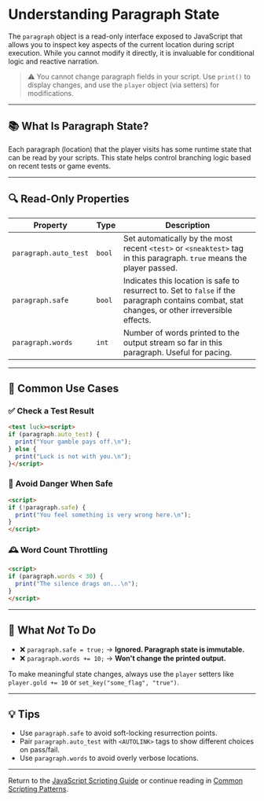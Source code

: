 # Understanding Paragraph State

The `paragraph` object is a read-only interface exposed to JavaScript that allows you to inspect key aspects of the current location during script execution. While you cannot modify it directly, it is invaluable for conditional logic and reactive narration.

> ⚠️ You cannot change paragraph fields in your script. Use `print()` to display changes, and use the `player` object (via setters) for modifications.

---

## 📚 What Is Paragraph State?

Each paragraph (location) that the player visits has some runtime state that can be read by your scripts. This state helps control branching logic based on recent tests or game events.

---

## 🔍 Read-Only Properties

| Property              | Type   | Description                                                                                                                                    |
| --------------------- | ------ | ---------------------------------------------------------------------------------------------------------------------------------------------- |
| `paragraph.auto_test` | `bool` | Set automatically by the most recent `<test>` or `<sneaktest>` tag in this paragraph. `true` means the player passed.                          |
| `paragraph.safe`      | `bool` | Indicates this location is safe to resurrect to. Set to `false` if the paragraph contains combat, stat changes, or other irreversible effects. |
| `paragraph.words`     | `int`  | Number of words printed to the output stream so far in this paragraph. Useful for pacing.                                                      |

---

## 🧠 Common Use Cases

### ✅ Check a Test Result

```html
<test luck><script>
if (paragraph.auto_test) {
  print("Your gamble pays off.\n");
} else {
  print("Luck is not with you.\n");
}</script>
```

### 🚫 Avoid Danger When Safe

```html
<script>
if (!paragraph.safe) {
  print("You feel something is very wrong here.\n");
}
</script>
```

### 🕰️ Word Count Throttling

```html
<script>
if (paragraph.words < 30) {
  print("The silence drags on...\n");
}
</script>
```

---

## 🚫 What *Not* To Do

- ❌ `paragraph.safe = true;` → **Ignored. Paragraph state is immutable.**
- ❌ `paragraph.words += 10;` → **Won't change the printed output.**

To make meaningful state changes, always use the `player` setters like `player.gold += 10` or `set_key("some_flag", "true")`.

---

## 💡 Tips

- Use `paragraph.safe` to avoid soft-locking resurrection points.
- Pair `paragraph.auto_test` with `<AUTOLINK>` tags to show different choices on pass/fail.
- Use `paragraph.words` to avoid overly verbose locations.

---

Return to the [JavaScript Scripting Guide](../javascript-scripting-guide.md) or continue reading in [Common Scripting Patterns](../common-scripting-patterns.md).

